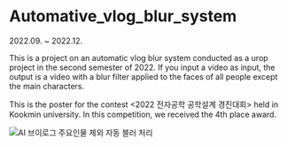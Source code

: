 # Automative_vlog_blur_system

2022.09. ~ 2022.12. 

This is a project on an automatic vlog blur system conducted as a urop project in the second semester of 2022. If you input a video as input, the output is a video with a blur filter applied to the faces of all people except the main characters.

This is the poster for the contest <2022 전자공학 공학설계 경진대회> held in Kookmin university.
In this competition, we received the 4th place award.

![AI 브이로그 주요인물 제외 자동 블러 처리](https://github.com/Seungeun-Chung/Automative_vlog_blur_system/assets/144120467/a791aef7-47d5-445d-a773-8222a884707a)
